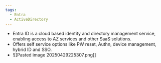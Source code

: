 ```yaml
---
tags:
  - Entra
  - ActiveDirectory
---
```

- Entra ID is a cloud based identity and directory management service, enabling access to AZ services and other SaaS solutions.
- Offers self service options like PW reset, Authn, device management, hybrid ID and SSO.
- ![[Pasted image 20250429225307.png]]